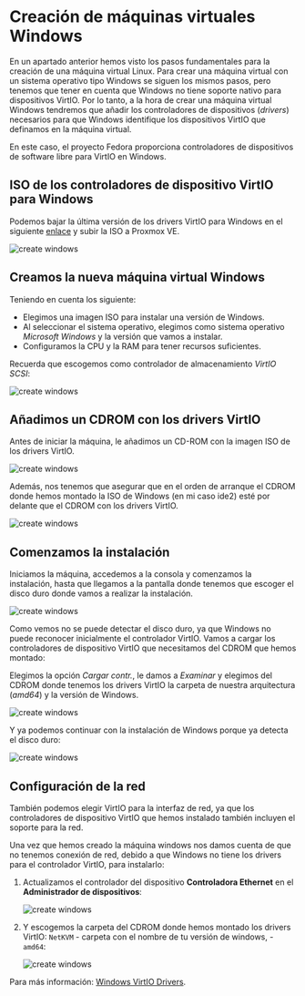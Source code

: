 # Creación de máquinas virtuales Windows

En un apartado anterior hemos visto los pasos fundamentales para la
creación de una máquina virtual Linux. Para crear una máquina virtual
con un sistema operativo tipo Windows se siguen los mismos pasos, pero
tenemos que tener en cuenta que Windows no tiene soporte nativo para
dispositivos VirtIO. Por lo tanto, a la hora de crear una máquina
virtual Windows tendremos que añadir los controladores de dispositivos
(*drivers*) necesarios para que Windows identifique los dispositivos
VirtIO que definamos en la máquina virtual.

En este caso, el proyecto Fedora proporciona controladores de
dispositivos de software libre para VirtIO en Windows.

## ISO de los controladores de dispositivo VirtIO para Windows

Podemos bajar la última versión de los drivers VirtIO para Windows en
el siguiente
[enlace](https://fedorapeople.org/groups/virt/virtio-win/direct-downloads/stable-virtio/virtio-win.iso)
y subir la ISO a Proxmox VE.

![create windows](img/create_win_1.png)

## Creamos la nueva máquina virtual Windows

Teniendo en cuenta los siguiente:

* Elegimos una imagen ISO para instalar una versión de Windows.
* Al seleccionar el sistema operativo, elegimos como sistema operativo *Microsoft Windows* y la versión que vamos a instalar.
* Configuramos la CPU y la RAM para tener recursos suficientes.

Recuerda que escogemos como controlador de almacenamiento *VirtIO SCSI*:

![create windows](img/create_win_2.png)

## Añadimos un CDROM con los drivers VirtIO

Antes de iniciar la máquina, le añadimos un CD-ROM con la imagen ISO
de los drivers VirtIO.

![create windows](img/create_win_3.png)

Además, nos tenemos que asegurar que en el orden de arranque el CDROM
donde hemos montado la ISO de Windows (en mi caso ide2) esté por
delante que el CDROM con los drivers VirtIO.

![create windows](img/create_win_4.png)

## Comenzamos la instalación

Iniciamos la máquina, accedemos a la consola y comenzamos la
instalación, hasta que llegamos a la pantalla donde tenemos que
escoger el disco duro donde vamos a realizar la instalación.

![create windows](img/create_win_5.png)

Como vemos no se puede detectar el disco duro, ya que Windows no puede
reconocer inicialmente el controlador VirtIO. Vamos a cargar los
controladores de dispositivo VirtIO que necesitamos del CDROM que
hemos montado:

Elegimos la opción *Cargar contr.*, le damos a *Examinar* y elegimos
del CDROM donde tenemos los drivers VirtIO la carpeta de nuestra
arquitectura (*amd64*) y la versión de Windows.

![create windows](img/create_win_6.png)

Y ya podemos continuar con la instalación de Windows porque ya detecta
el disco duro:

![create windows](img/create_win_7.png)

## Configuración de la red

También podemos elegir VirtIO para la interfaz de red, ya que los
controladores de dispositivo VirtIO que hemos instalado también
incluyen el soporte para la red.

Una vez que hemos creado la máquina windows nos damos cuenta de que no tenemos conexión de red, debido a que Windows no tiene los drivers para el controlador VirtIO, para instalarlo:

1. Actualizamos el controlador del dispositivo **Controladora Ethernet** en el **Administrador de dispositivos**:

    ![create windows](img/create_win_8.png)

2. Y escogemos la carpeta del CDROM donde hemos montado los drivers VirtIO: `NetKVM` - carpeta con el nombre de tu versión de windows, - `amd64`:

    ![create windows](img/create_win_9.png)





Para más información: [Windows VirtIO
Drivers](https://pve.proxmox.com/wiki/Windows_VirtIO_Drivers).
